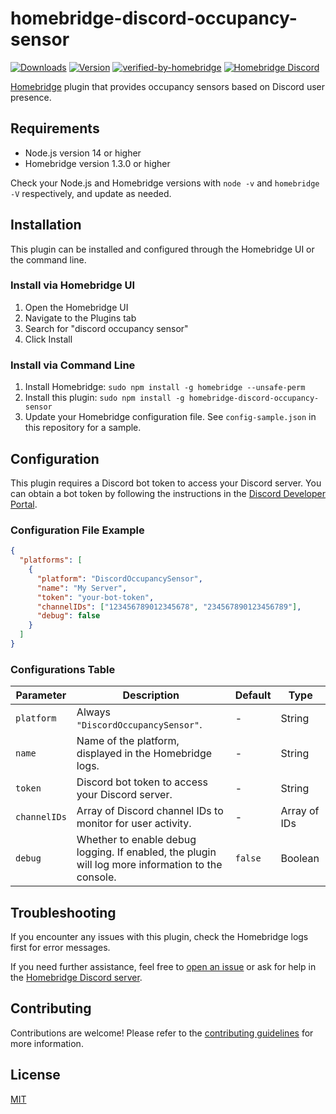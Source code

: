 # homebridge-discord-occupancy-sensor

[![Downloads](https://img.shields.io/npm/dt/homebridge-discord-occupancy-sensor.svg?color=critical)](https://www.npmjs.com/package/homebridge-discord-occupancy-sensor)
[![Version](https://img.shields.io/npm/v/homebridge-discord-occupancy-sensor)](https://www.npmjs.com/package/homebridge-discord-occupancy-sensor)
[![verified-by-homebridge](https://badgen.net/badge/homebridge/verified/purple)](https://github.com/homebridge/homebridge/wiki/Verified-Plugins)
[![Homebridge Discord](https://img.shields.io/discord/432663330281226270?color=728ED5&logo=discord&label=discord)](https://discord.gg/7DyabQ6)

[Homebridge](https://github.com/nfarina/homebridge) plugin that provides occupancy sensors based on Discord user presence.

## Requirements

- Node.js version 14 or higher
- Homebridge version 1.3.0 or higher

Check your Node.js and Homebridge versions with `node -v` and `homebridge -V` respectively, and update as needed.

## Installation

This plugin can be installed and configured through the Homebridge UI or the command line.

### Install via Homebridge UI

1. Open the Homebridge UI
2. Navigate to the Plugins tab
3. Search for "discord occupancy sensor"
4. Click Install

### Install via Command Line

1. Install Homebridge: `sudo npm install -g homebridge --unsafe-perm`
2. Install this plugin: `sudo npm install -g homebridge-discord-occupancy-sensor`
3. Update your Homebridge configuration file. See `config-sample.json` in this repository for a sample.

## Configuration

This plugin requires a Discord bot token to access your Discord server. You can obtain a bot token by following the instructions in the [Discord Developer Portal](https://discord.com/developers/docs/intro).

### Configuration File Example

```json
{
  "platforms": [
    {
      "platform": "DiscordOccupancySensor",
      "name": "My Server",
      "token": "your-bot-token",
      "channelIDs": ["123456789012345678", "234567890123456789"],
      "debug": false
    }
  ]
}
```

### Configurations Table

| Parameter   | Description                                                                                                               | Default | Type          |
|-------------|---------------------------------------------------------------------------------------------------------------------------|---------|---------------|
| `platform`  | Always `"DiscordOccupancySensor"`.                                                                                        | -       | String        |
| `name`      | Name of the platform, displayed in the Homebridge logs.                                                                   | -       | String        |
| `token`     | Discord bot token to access your Discord server.                                                                          | -       | String        |
| `channelIDs` | Array of Discord channel IDs to monitor for user activity.                                                                | -       | Array of IDs  |
| `debug`     | Whether to enable debug logging. If enabled, the plugin will log more information to the console.                          | `false` | Boolean       |

## Troubleshooting

If you encounter any issues with this plugin, check the Homebridge logs first for error messages.

If you need further assistance, feel free to [open an issue](https://github.com/xyzrepo/homebridge-discord-occupancy-sensor/issues) or ask for help in the [Homebridge Discord server](https://discord.gg/7DyabQ6).

## Contributing

Contributions are welcome! Please refer to the [contributing guidelines](CONTRIBUTING.md) for more information.

## License

[MIT](LICENSE)